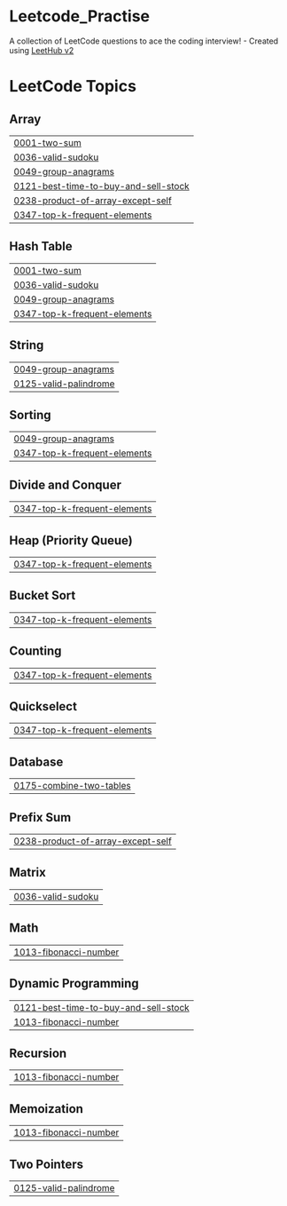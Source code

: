 # Leetcode_Practise
A collection of LeetCode questions to ace the coding interview! - Created using [LeetHub v2](https://github.com/arunbhardwaj/LeetHub-2.0)

<!---LeetCode Topics Start-->
# LeetCode Topics
## Array
|  |
| ------- |
| [0001-two-sum](https://github.com/hongsheng27/Leetcode_Practise/tree/master/0001-two-sum) |
| [0036-valid-sudoku](https://github.com/hongsheng27/Leetcode_Practise/tree/master/0036-valid-sudoku) |
| [0049-group-anagrams](https://github.com/hongsheng27/Leetcode_Practise/tree/master/0049-group-anagrams) |
| [0121-best-time-to-buy-and-sell-stock](https://github.com/hongsheng27/Leetcode_Practise/tree/master/0121-best-time-to-buy-and-sell-stock) |
| [0238-product-of-array-except-self](https://github.com/hongsheng27/Leetcode_Practise/tree/master/0238-product-of-array-except-self) |
| [0347-top-k-frequent-elements](https://github.com/hongsheng27/Leetcode_Practise/tree/master/0347-top-k-frequent-elements) |
## Hash Table
|  |
| ------- |
| [0001-two-sum](https://github.com/hongsheng27/Leetcode_Practise/tree/master/0001-two-sum) |
| [0036-valid-sudoku](https://github.com/hongsheng27/Leetcode_Practise/tree/master/0036-valid-sudoku) |
| [0049-group-anagrams](https://github.com/hongsheng27/Leetcode_Practise/tree/master/0049-group-anagrams) |
| [0347-top-k-frequent-elements](https://github.com/hongsheng27/Leetcode_Practise/tree/master/0347-top-k-frequent-elements) |
## String
|  |
| ------- |
| [0049-group-anagrams](https://github.com/hongsheng27/Leetcode_Practise/tree/master/0049-group-anagrams) |
| [0125-valid-palindrome](https://github.com/hongsheng27/Leetcode_Practise/tree/master/0125-valid-palindrome) |
## Sorting
|  |
| ------- |
| [0049-group-anagrams](https://github.com/hongsheng27/Leetcode_Practise/tree/master/0049-group-anagrams) |
| [0347-top-k-frequent-elements](https://github.com/hongsheng27/Leetcode_Practise/tree/master/0347-top-k-frequent-elements) |
## Divide and Conquer
|  |
| ------- |
| [0347-top-k-frequent-elements](https://github.com/hongsheng27/Leetcode_Practise/tree/master/0347-top-k-frequent-elements) |
## Heap (Priority Queue)
|  |
| ------- |
| [0347-top-k-frequent-elements](https://github.com/hongsheng27/Leetcode_Practise/tree/master/0347-top-k-frequent-elements) |
## Bucket Sort
|  |
| ------- |
| [0347-top-k-frequent-elements](https://github.com/hongsheng27/Leetcode_Practise/tree/master/0347-top-k-frequent-elements) |
## Counting
|  |
| ------- |
| [0347-top-k-frequent-elements](https://github.com/hongsheng27/Leetcode_Practise/tree/master/0347-top-k-frequent-elements) |
## Quickselect
|  |
| ------- |
| [0347-top-k-frequent-elements](https://github.com/hongsheng27/Leetcode_Practise/tree/master/0347-top-k-frequent-elements) |
## Database
|  |
| ------- |
| [0175-combine-two-tables](https://github.com/hongsheng27/Leetcode_Practise/tree/master/0175-combine-two-tables) |
## Prefix Sum
|  |
| ------- |
| [0238-product-of-array-except-self](https://github.com/hongsheng27/Leetcode_Practise/tree/master/0238-product-of-array-except-self) |
## Matrix
|  |
| ------- |
| [0036-valid-sudoku](https://github.com/hongsheng27/Leetcode_Practise/tree/master/0036-valid-sudoku) |
## Math
|  |
| ------- |
| [1013-fibonacci-number](https://github.com/hongsheng27/Leetcode_Practise/tree/master/1013-fibonacci-number) |
## Dynamic Programming
|  |
| ------- |
| [0121-best-time-to-buy-and-sell-stock](https://github.com/hongsheng27/Leetcode_Practise/tree/master/0121-best-time-to-buy-and-sell-stock) |
| [1013-fibonacci-number](https://github.com/hongsheng27/Leetcode_Practise/tree/master/1013-fibonacci-number) |
## Recursion
|  |
| ------- |
| [1013-fibonacci-number](https://github.com/hongsheng27/Leetcode_Practise/tree/master/1013-fibonacci-number) |
## Memoization
|  |
| ------- |
| [1013-fibonacci-number](https://github.com/hongsheng27/Leetcode_Practise/tree/master/1013-fibonacci-number) |
## Two Pointers
|  |
| ------- |
| [0125-valid-palindrome](https://github.com/hongsheng27/Leetcode_Practise/tree/master/0125-valid-palindrome) |
<!---LeetCode Topics End-->